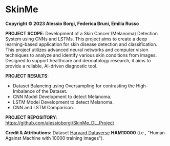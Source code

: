 # SkinMe

**Copyright © 2023 Alessio Borgi, Federica Bruni, Emilia Russo**

**PROJECT SCOPE**: Development of a Skin Cancer (Melanoma) Detection System using CNNs and LSTMs. This project aims to create a deep learning-based application for skin disease detection and classification. This project utilizes advanced neural networks and computer vision techniques to analyze and identify various skin conditions from images. Designed to support healthcare and dermatology research, it aims to provide a reliable, AI-driven diagnostic tool.

**PROJECT RESULTS**:
- Dataset Balancing using Oversampling for contrasting the High-Imbalance of the Dataset.
- CNN Model Development to detect Melanoma.
- LSTM Model Development to detect Melanoma.
- CNN and LSTM Comparison.

**PROJECT REPOSITORY**: https://github.com/alessioborgi/SkinMe_DL_Project

**Credit & Attributions:** Dataset [Harvard Dataverse](https://dataverse.harvard.edu/dataset.xhtml?persistentId=doi:10.7910/DVN/DBW86T) **HAM10000** (i.e., "Human Against Machine with 10000 training images").
